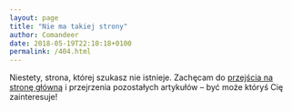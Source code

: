 ```yaml
---
layout: page
title: "Nie ma takiej strony"
author: Comandeer
date: 2018-05-19T22:10:18+0100
permalink: /404.html
---
```


Niestety, strona, której szukasz nie istnieje. Zachęcam do [przejścia na stronę główną](https://blog.comandeer.pl/) i przejrzenia pozostałych artykułów – być może któryś Cię zainteresuje!
